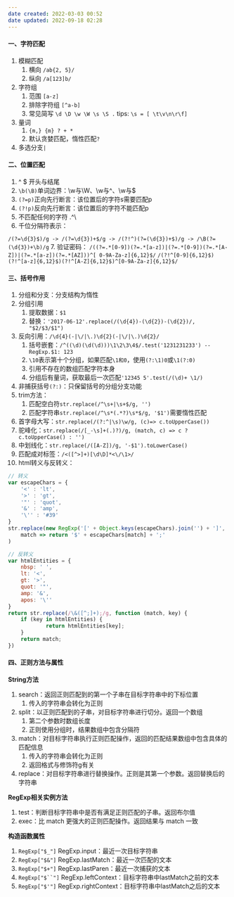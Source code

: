 ```yaml
---
date created: 2022-03-03 00:52
date updated: 2022-09-18 02:28
---
```


#### 一、字符匹配

1. 模糊匹配
   1. 横向 `/ab{2, 5}/`
   2. 纵向 `/a[123]b/`
2. 字符组
   1. 范围 `[a-z]`
   2. 排除字符组 `[^a-b]`
   3. 常见简写 `\d \D \w \W \s \S .`  tips: `\s = [ \t\v\n\r\f]`
3. 量词
   1. `{m,} {m} ? + *`
   2. 默认贪婪匹配，惰性匹配`?`
4. 多选分支`|`

#### 二、位置匹配

1. ^ $ 开头与结尾
2. `\b(\B)`单词边界：\w与\W、\w与^、\w与$
3. `(?=p)`正向先行断言：该位置后的字符s需要匹配p
4. `(?!p)`反向先行断言：该位置后的字符不能匹配p
5. 不匹配任何的字符 .^\
6. 千位分隔符表示：

`/(?=\d{3}$)/g -> /(?=\d{3})+$/g -> /(?!^)(?=(\d{3})+$)/g -> /\B(?=(\d{3})+\b)/g`
7. 验证密码：
`/((?=.*[0-9])(?=.*[a-z])|(?=.*[0-9])(?=.*[A-Z])|(?=.*[a-z])(?=.*[AZ]))^[
0-9A-Za-z]{6,12}$/`
`/(?!^[0-9]{6,12}$)(?!^[a-z]{6,12}$)(?!^[A-Z]{6,12}$)^[0-9A-Za-z]{6,12}$/`

#### 三、括号作用

1. 分组和分支：分支结构为惰性
2. 分组引用
   1. 提取数据：`$1`
   2. 替换：`'2017-06-12'.replace(/(\d{4})-(\d{2})-(\d{2})/, "$2/$3/$1")`
3. 反向引用：`/\d{4}(-|\/|\.)\d{2}(-|\/|\.)\d{2}/`
   1. 括号嵌套：`/^((\d)(\d(\d)))\1\2\3\4$/.test('1231231233') -- RegExp.$1: 123`
   2. `\10`表示第十个分组，如果匹配`\1和0`，使用`(?:\1)0`或`\1(?:0)`
   3. 引用不存在的数组匹配字符本身
   4. 分组后有量词，获取最后一次匹配`'12345 5'.test(/(\d)+ \1/)`
4. 非捕获括号`(?:)`：只保留括号的分组分支功能
5. trim方法：
   1. 匹配空白符`str.replace(/^\s+|\s+$/g, '')`
   2. 匹配字符串`str.replace(/^\s*(.*?)\s*$/g, '$1')`需要惰性匹配
6. 首字母大写：`str.replace(/(?:^|\s)\w/g, (c)=> c.toUpperCase())`
7. 驼峰化：`str.replace(/[_-\s]+(.)?)/g, (match, c) => c ? c.toUpperCase() : '')`
8. 中划线化：`str.replace(/([A-Z])/g, '-$1').toLowerCase()`
9. 匹配成对标签：`/<([^>]+)[\d\D]*<\/\1>/`
10. html转义与反转义：

```js
// 转义
var escapeChars = {
	'<' : 'lt',
	'>' : 'gt',
	'"' : 'quot',
	'&' : 'amp',
	'\'' : '#39'
}
str.replace(new RegExp('[' + Object.keys(escapeChars).join('') + ']', 'g'), 
	match => return '$' + escapeChars[match] + ';'
)

// 反转义
var htmlEntities = {
	nbsp: ' ',
	lt: '<',
	gt: '>',
	quot: '"',
	amp: '&',
	apos: '\''
}
return str.replace(/\&([^;]+);/g, function (match, key) {
	if (key in htmlEntities) {
			return htmlEntities[key];
	}
	return match;
})
```

#### 四、正则方法与属性

**String方法**

1. search：返回正则匹配到的第一个子串在目标字符串中的下标位置
   1. 传入的字符串会转化为正则
2. split：以正则匹配到的子串，对目标字符串进行切分。返回一个数组
   1. 第二个参数时数组长度
   2. 正则使用分组时，结果数组中包含分隔符
3. match：对目标字符串执行正则匹配操作，返回的匹配结果数组中包含具体的匹配信息
   1. 传入的字符串会转化为正则
   2. 返回格式与修饰符g有关
4. replace：对目标字符串进行替换操作。正则是其第一个参数。返回替换后的字符串

**RegExp相关实例方法**

1. test：判断目标字符串中是否有满足正则匹配的子串。返回布尔值
2. exec：比 match 更强大的正则匹配操作。返回结果与 match 一致

**构造函数属性**

1. `RegExp["$_"]` RegExp.input：最近一次目标字符串
2. `RegExp["$&"]` RegExp.lastMatch：最近一次匹配的文本
3. `RegExp["$+"]` RegExp.lastParen：最近一次捕获的文本
4. `RegExp["$``"]` RegExp.leftContext：目标字符串中lastMatch之前的文本
5. `RegExp["$'"]` RegExp.rightContext：目标字符串中lastMatch之后的文本
